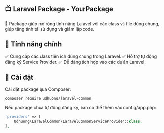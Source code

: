 ## **📺 Laravel Package - YourPackage**

🚀 Package giúp mở rộng tính năng Laravel với các class và file dùng chung, giúp tăng tính tái sử dụng và giảm lặp code.

## **📌 Tính năng chính**

✅ Cung cấp các class tiện ích dùng chung trong Laravel.
✅ Hỗ trợ tự động đăng ký Service Provider.
✅ Dễ dàng tích hợp vào các dự án Laravel.

## **👥 Cài đặt**
Cài đặt package qua Composer:
```bash
composer require udhuong/laravel-common
```

Nếu package chưa tự động đăng ký, bạn có thể thêm vào config/app.php:
```php
'providers' => [  
    Udhuong\LaravelCommon\LaravelCommonServiceProvider::class,  
],  
```